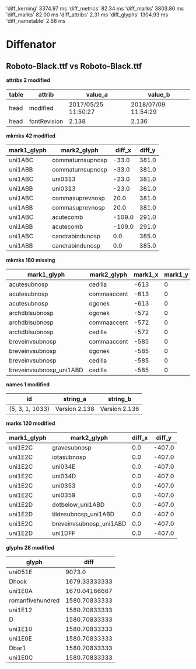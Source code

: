 'diff_kerning'  3374.97 ms
'diff_metrics'  82.34 ms
'diff_marks'  3803.86 ms
'diff_marks'  82.00 ms
'diff_attribs'  2.31 ms
'diff_glyphs'  1304.93 ms
'diff_nametable'  2.68 ms
# Diffenator
## Roboto-Black.ttf vs Roboto-Black.ttf

**attribs 2 modified**


table | attrib | value_a | value_b
--- | --- | --- | --- | 
head | modified | 2017/05/25 11:50:27 | 2018/07/09 11:54:29
head | fontRevision | 2.138 | 2.136

**mkmks 42 modified**


mark1_glyph | mark2_glyph | diff_x | diff_y
--- | --- | --- | --- | 
uni1ABC | commaturnsupnosp | -33.0 | 381.0
uni1ABB | commaturnsupnosp | -33.0 | 381.0
uni1ABC | uni0313 | -23.0 | 381.0
uni1ABB | uni0313 | -23.0 | 381.0
uni1ABC | commasuprevnosp | 20.0 | 381.0
uni1ABB | commasuprevnosp | 20.0 | 381.0
uni1ABC | acutecomb | -109.0 | 291.0
uni1ABB | acutecomb | -109.0 | 291.0
uni1ABC | candrabindunosp | 0.0 | 385.0
uni1ABB | candrabindunosp | 0.0 | 385.0

**mkmks 180 missing**


mark1_glyph | mark2_glyph | mark1_x | mark1_y | mark2_x | mark2_y
--- | --- | --- | --- | --- | --- | 
acutesubnosp | cedilla | -613 | 0 | 243 | -472
acutesubnosp | commaaccent | -613 | 0 | 220 | -146
acutesubnosp | ogonek | -613 | 0 | 310 | -417
archdblsubnosp | ogonek | -572 | 0 | 310 | -417
archdblsubnosp | commaaccent | -572 | 0 | 220 | -146
archdblsubnosp | cedilla | -572 | 0 | 243 | -472
breveinvsubnosp | commaaccent | -585 | 0 | 220 | -146
breveinvsubnosp | ogonek | -585 | 0 | 310 | -417
breveinvsubnosp | cedilla | -585 | 0 | 243 | -472
breveinvsubnosp_uni1ABD | cedilla | -585 | 0 | 243 | -472

**names 1 modified**


id | string_a | string_b
--- | --- | --- | 
(5, 3, 1, 1033) | Version 2.138 | Version 2.136

**marks 120 modified**


mark1_glyph | mark2_glyph | diff_x | diff_y
--- | --- | --- | --- | 
uni1E2C | gravesubnosp | 0.0 | -407.0
uni1E2C | iotasubnosp | 0.0 | -407.0
uni1E2C | uni034E | 0.0 | -407.0
uni1E2C | uni034D | 0.0 | -407.0
uni1E2C | uni0353 | 0.0 | -407.0
uni1E2C | uni0359 | 0.0 | -407.0
uni1E2D | dotbelow_uni1ABD | 0.0 | -407.0
uni1E2D | tildesubnosp_uni1ABD | 0.0 | -407.0
uni1E2C | breveinvsubnosp_uni1ABD | 0.0 | -407.0
uni1E2D | uni1DFF | 0.0 | -407.0

**glyphs 28 modified**


glyph | diff
--- | --- | 
uni051E | 9073.0
Dhook | 1679.33333333
uni1E0A | 1670.04166667
romanfivehundred | 1580.70833333
uni1E12 | 1580.70833333
D | 1580.70833333
uni1E10 | 1580.70833333
uni1E0E | 1580.70833333
Dbar1 | 1580.70833333
uni1E0C | 1580.70833333
